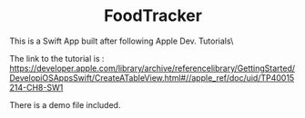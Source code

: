 <h1 align="center">FoodTracker</h1>

This is a Swift App built after following Apple Dev. Tutorials\

The link to the tutorial is : 
https://developer.apple.com/library/archive/referencelibrary/GettingStarted/DevelopiOSAppsSwift/CreateATableView.html#//apple_ref/doc/uid/TP40015214-CH8-SW1

There is a demo file included. 
